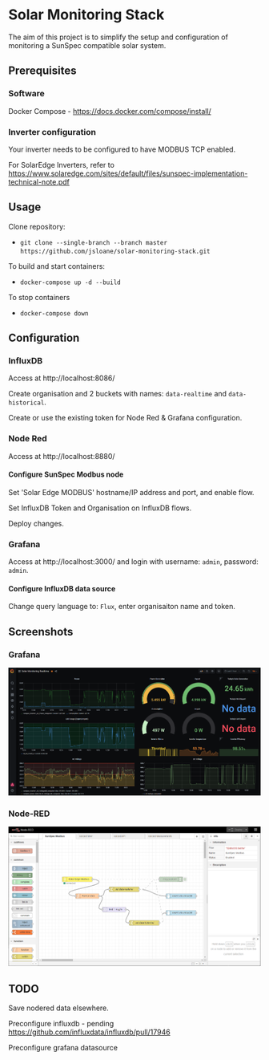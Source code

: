 # Solar Monitoring Stack

The aim of this project is to simplify the setup and configuration of monitoring a SunSpec compatible solar system.

## Prerequisites

### Software ###

Docker Compose - https://docs.docker.com/compose/install/

### Inverter configuration ###

Your inverter needs to be configured to have MODBUS TCP enabled.

For SolarEdge Inverters, refer to https://www.solaredge.com/sites/default/files/sunspec-implementation-technical-note.pdf

## Usage

Clone repository:
* `git clone --single-branch --branch master https://github.com/jsloane/solar-monitoring-stack.git`

To build and start containers:
* `docker-compose up -d --build`

To stop containers
* `docker-compose down`

## Configuration

### InfluxDB
Access at http://localhost:8086/

Create organisation and 2 buckets with names: `data-realtime` and `data-historical`.

Create or use the existing token for Node Red & Grafana configuration.

### Node Red
Access at http://localhost:8880/
#### Configure SunSpec Modbus node
Set 'Solar Edge MODBUS' hostname/IP address and port, and enable flow.

Set InfluxDB Token and Organisation on InfluxDB flows.

Deploy changes.

### Grafana
Access at http://localhost:3000/ and login with username: `admin`, password: `admin`.

#### Configure InfluxDB data source
Change query language to: `Flux`, enter organisaiton name and token.

## Screenshots

### Grafana
![Grafana](/docs/grafana.png?raw=true)

### Node-RED
![Node-RED](/docs/nodered.png?raw=true)

## TODO

Save nodered data elsewhere.

Preconfigure influxdb - pending https://github.com/influxdata/influxdb/pull/17946

Preconfigure grafana datasource
